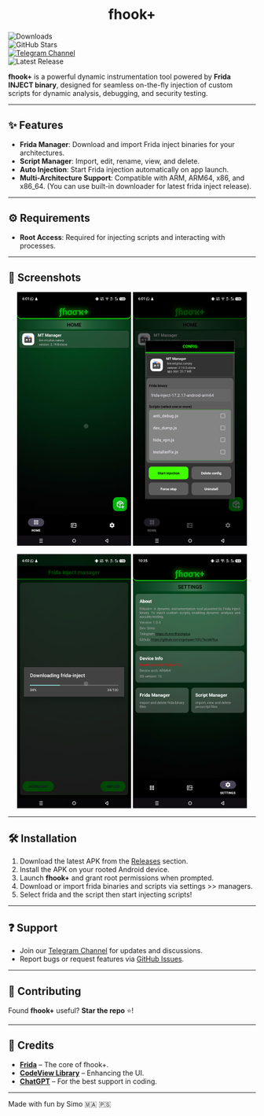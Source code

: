 # <div align="center"> **fhook+**  </div>

<div >

![Downloads](https://img.shields.io/github/downloads/Syntaxerr101/FHookPlus/total)  
![GitHub Stars](https://img.shields.io/github/stars/Syntaxerr101/FHookPlus)  
[![Telegram Channel](https://img.shields.io/badge/Telegram-Channel-blue.svg?logo=telegram)](https://t.me/fhookplus)  
![Latest Release](https://img.shields.io/github/v/release/Syntaxerr101/FHookPlus)  

**fhook+** is a powerful dynamic instrumentation tool powered by **Frida INJECT binary**, designed for seamless on-the-fly injection of custom scripts for dynamic analysis, debugging, and security testing.  

</div>  

---

## ✨ Features  

- **Frida Manager**: Download and import Frida inject binaries for your architectures.  
- **Script Manager**: Import, edit, rename, view, and delete.  
- **Auto Injection**: Start Frida injection automatically on app launch.  
- **Multi-Architecture Support**: Compatible with ARM, ARM64, x86, and x86_64. (You can use built-in downloader for latest frida inject release).

---

## ⚙️ Requirements  

- **Root Access**: Required for injecting scripts and interacting with processes.

---

## 📸 Screenshots  

<p align="center">
  <img src="https://github.com/Syntaxerr101/FHookPlus/blob/main/1.png" width="46%" />
  <img src="https://github.com/Syntaxerr101/FHookPlus/blob/main/2.png" width="46%" />  
</p>  
<p align="center">
  <img src="https://github.com/Syntaxerr101/FHookPlus/blob/main/3.png" width="46%" />
  <img src="https://github.com/Syntaxerr101/FHookPlus/blob/main/4.png" width="46%" />
</p>  

---

## 🛠️ Installation  

1. Download the latest APK from the [Releases](https://github.com/Syntaxerr101/FHookPlus/releases) section.  
2. Install the APK on your rooted Android device.  
3. Launch **fhook+** and grant root permissions when prompted.  
4. Download or import frida binaries and scripts via settings >> managers.  
5. Select frida and the script then start injecting scripts!

---

## ❓ Support  

- Join our [Telegram Channel](https://t.me/fhookplus) for updates and discussions.  
- Report bugs or request features via [GitHub Issues](https://github.com/Syntaxerr101/FHookPlus/issues).  

---

## 🤝 Contributing  

Found **fhook+** useful? **Star the repo** ⭐!  

---

## 📜 Credits  

- **[Frida](https://frida.re)** – The core of fhook+.  
- **[CodeView Library](https://github.com/csdn-mobile/CodeView)** – Enhancing the UI.  
- **[ChatGPT](https://chatgpt.com/)** – For the best support in coding.  

---

Made with fun by Simo 🇲🇦 🇵🇸  